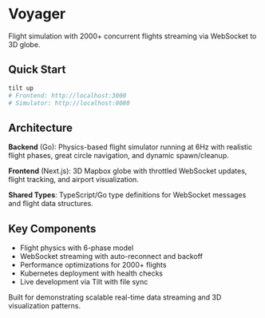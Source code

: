 # Voyager

Flight simulation with 2000+ concurrent flights streaming via WebSocket to 3D globe.

## Quick Start

```bash
tilt up
# Frontend: http://localhost:3000
# Simulator: http://localhost:8080
```

## Architecture

**Backend** (Go): Physics-based flight simulator running at 6Hz with realistic flight phases, great circle navigation, and dynamic spawn/cleanup.

**Frontend** (Next.js): 3D Mapbox globe with throttled WebSocket updates, flight tracking, and airport visualization.

**Shared Types**: TypeScript/Go type definitions for WebSocket messages and flight data structures.

## Key Components

- Flight physics with 6-phase model 
- WebSocket streaming with auto-reconnect and backoff
- Performance optimizations for 2000+ flights
- Kubernetes deployment with health checks
- Live development via Tilt with file sync

Built for demonstrating scalable real-time data streaming and 3D visualization patterns.